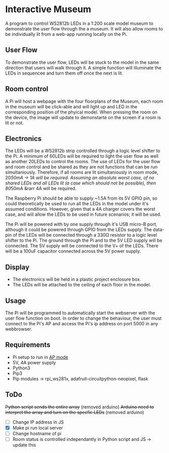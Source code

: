 # Interactive Museum

A program to control WS2812b LEDs in a 1:200 scale model museum to demonstrate the user flow through the a museum.
It will also allow rooms to be individually lit from a web-app running locally on the Pi.

## User Flow
To demonstrate the user flow, LEDs will be stuck to the model in the same direction that users will walk through it. A simple function will illuminate the LEDs in sequencee and turn them off once the next is lit.

## Room control
A Pi will host a webpage with the four floorplans of the Museum, each room in the museum will be click-able and will light up and LED in the corresponding position of the phyical model. When pressing the room on the device, the image will update to demonstarte on the screen if a room is lit or not.

## Electronics
The LEDs will be a WS2812b strip controlled through a logic level shifter to the Pi.
A minimum of 60LEDs will be required to light the user flow as well as another 20LEDs to control the rooms. The use of LEDs for the user flow and room control and be shared as they are not functions that can be run simultaniously. Therefore, if all rooms are lit simultaniously in room mode, 20*50mA &rarr; 1A will be required. Assuming an absolute worst case, of no shared LEDs and all LEDs lit (a case which should not be possible), then 80*50mA &rarr 4A will be required.

The Raspberry Pi should be able to supply ~1.5A from its 5V GPIO pin, so could theoretically be used to run all the LEDs in the model under it's assumed conditions. However, given that a 4A charger covers the worst case, and will allow the LEDs to be used in future scenarios; it will be used.

The Pi will be powered with by one supply through it's USB micro-B port, although it could be powered through GPIO from the LEDs supply. The data-pin of the LEDs will be connected through a 330Ω resistor to a logic level shifter to the Pi. The ground through the Pi and to the 5V LED supply will be connected. The 5V supply will be connected to the V+ of the LEDs. There will be a 100uF capacitor connected across the 5V power supply.

## Display
* The electronics will be held in a plastic project enclosure box.
* The LEDs will be attached to the ceiling of each floor in the model.

## Usage
The Pi will be programmed to automatically start the webserver with the user flow function on boot. In order to change the behaviour, the user must connect to the Pi's AP and access the Pi's ip address on port 5000 in any webbrowser.

## Requirements
* Pi setup to run in [AP mode](https://www.raspberrypi.org/documentation/configuration/wireless/access-point.md)
* 5V, 4A power supply
* Python3
* Pip3
* Pip modules &rarr; rpi_ws281x, adafruit-circuitpython-neopixel, flask


## ToDo
~~Python script sends the entire array~~ (removed arduino)
~~Arduino need to interpret the array and turn on the specfic LEDs~~ (removed arduino)
- [ ] Change IP address in JS  
- [x] Make pi run local server
- [ ] Change hostname of pi
- [ ] Room status is controlled independantly in Python script and JS &rarr; update this
